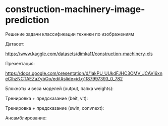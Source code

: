 # construction-machinery-image-prediction
Решение задачи классификации техники по изображениям

Датасет:

https://www.kaggle.com/datasets/dimka11/construction-machinery-cls

Презентация:

https://docs.google.com/presentation/d/1akPU_UUkdFJHC3OMV_JCAVl6xneClhzNCTAEZaZybOo/edit#slide=id.g1f87997393_0_782

Блокноты и веса моделей (output, папка weights):

Тренировка + предсказание (beit, vit):

Тренировка + предсказание (swin, convnext):

Ансамблирование:

